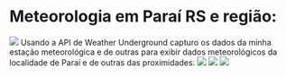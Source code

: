 # Meteorologia em Paraí RS e região:

<img src="http://tomipasin.com/meteo/assets/img/meteo.png">
Usando a API de Weather Underground capturo os dados da minha estação meteorológica e de outras para exibir dados meteorológicos da localidade de Paraí e de outras das proximidades.
<img src="http://tomipasin.com/meteo/assets/img/Screenshot_20201226-161344.png">

<img src="http://tomipasin.com/meteo/assets/img/Screenshot_20201226-161402.png">

<img src="http://tomipasin.com/meteo/assets/img/Screenshot_20201226-161415.png">
